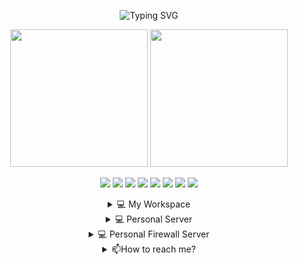 
<p align='center' href="https://github.com/georgekhananaev">  
<img src="https://readme-typing-svg.demolab.com?font=Georgia&size=22&duration=2000&pause=3000&color=062174FF&center=true&multiline=true&width=840&height=120&lines=Hi+there+👋;I'm+George+Khananaev.;Python Full Stack Developer+With+3+Years+of+Experience.;Specializing+on+Web+Applications+%7C+Bots+%7C+Micro+Services+%7C+Data+Processing+%7C+More..." alt="Typing SVG" />
</p>






<p align='center'>
  <a href="#"><img src="https://github-readme-stats-sigma-five.vercel.app/api/top-langs/?username=georgekhananaev&theme=dark" height="220"></a>
  <a href="#"><img src="https://github-readme-stats-sigma-five.vercel.app/api?username=georgekhananaev&theme=dark" height="220"></a><br>
</p>

<p align='center'>  
<img src="https://img.shields.io/badge/Python-14354C?style=for-the-badge&logo=python&logoColor=white" />
<img src="https://img.shields.io/badge/Java-ED8B00?style=for-the-badge&logo=java&logoColor=white" />
<img src="https://img.shields.io/badge/JavaScript-F7DF1E?style=for-the-badge&logo=javascript&logoColor=black" />
<img src="https://img.shields.io/badge/React-20232A?style=for-the-badge&logo=react&logoColor=61DAFB" />
<img src="https://img.shields.io/badge/HTML5-E34F26?style=for-the-badge&logo=html5&logoColor=white" />
<img src="https://img.shields.io/badge/Sass-CC6699?style=for-the-badge&logo=sass&logoColor=white" />
<img src="https://img.shields.io/badge/CSS3-1572B6?style=for-the-badge&logo=css3&logoColor=white" />
   <a href="https://visitorbadge.io/status?path=https%3A%2F%2Fgithub.com%2Fgeorgekhananaev"><img src="https://api.visitorbadge.io/api/visitors?path=https%3A%2F%2Fgithub.com%2Fgeorgekhananaev&countColor=%23263759" /></a>
</p>




<details align='center'>
  <summary>💻 My Workspace</summary>
  <br>
  <img src="https://img.shields.io/badge/windows-%230078D6.svg?&style=for-the-badge&logo=windows&logoColor=white" />
  <img src="https://img.shields.io/badge/AMD%20Ryzen_9_5950X-ED1C24?style=for-the-badge&logo=amd&logoColor=white" />
  <img src="https://img.shields.io/badge/RAM-32GB-%230071C5.svg?&style=for-the-badge&logoColor=white" />
  <img src="https://img.shields.io/badge/nvidia-rtx%203080-%2376B900.svg?&style=for-the-badge&logo=nvidia&logoColor=white" />
<br>
</details>

<details align='center'>
  <summary>💻 Personal Server</summary>
  <br>
  <img src="https://img.shields.io/badge/proxmox-%23E57000.svg?&style=for-the-badge&logo=proxmox&logoColor=white" />
  <img src="https://img.shields.io/badge/Intel%20Core_i7_8th-0071C5?style=for-the-badge&logo=intel&logoColor=white" />
  <img src="https://img.shields.io/badge/RAM-64GB-%230071C5.svg?&style=for-the-badge&logoColor=white" /><br>
  <img src="https://img.shields.io/badge/Ubuntu-E95420?style=for-the-badge&logo=ubuntu&logoColor=white" />
  <img src="https://img.shields.io/badge/Containers-2CA5E0?style=for-the-badge&logo=docker&logoColor=white" />
  <br>
</details>

<details align='center'>
  <summary>💻 Personal Firewall Server</summary>
  <br>
  <img src="https://img.shields.io/badge/proxmox-%23E57000.svg?&style=for-the-badge&logo=proxmox&logoColor=white" />
  <img src="https://img.shields.io/badge/Intel%20Celeron_12th_J6412-0071C5?style=for-the-badge&logo=intel&logoColor=white" />
  <img src="https://img.shields.io/badge/RAM-16GB-%230071C5.svg?&style=for-the-badge&logoColor=white" /><br>
  <img src="https://img.shields.io/badge/-pfSense-%23212121?style=for-the-badge&logo=pfsense&logoColor=white" />
  <img src="https://img.shields.io/badge/home%20assistant-%2341BDF5.svg?style=for-the-badge&logo=home-assistant&logoColor=white" />
  <img src="https://img.shields.io/badge/Containers-2CA5E0?style=for-the-badge&logo=docker&logoColor=white" />
<br>
</details>



<details align='center'>
  <summary>📫How to reach me?</summary>
  <br>
  <a href="https://www.linkedin.com/in/georgekhananaev/">
    <img src="https://img.shields.io/badge/linkedin-%230077B5.svg?&style=for-the-badge&logo=linkedin&logoColor=white" />
  </a>
  
   <a href="mailto:george.khananaev@gmail.com">
    <img src="https://img.shields.io/badge/Gmail-D14836?style=for-the-badge&logo=gmail&logoColor=white" />
  </a>

</details>
